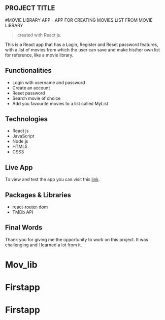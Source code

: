## PROJECT TITLE

#MOVIE LIBRARY APP - APP FOR CREATING MOVIES LIST FROM MOVIE LIBRARY 

> created with React js.

This is a React app that has a Login, Register and Reset password features, with a list of movies from which the user can save and make his/her own list for reference, like a movie library.


## Functionalities

* Login with username and password
* Create an account
* Reset password
* Search movie of choice
* Add you favourite movies to a list called MyList

## Technologies

* React js
* JavaScript
* Node js
* HTML5
* CSS3

## Live App

To view and test the app you can visit this [link](https://logsterapp.netlify.com/).

## Packages & Libraries

* [react-router-dom](https://www.npmjs.com/package/react-router-dom)
* TMDb API






## Final Words

Thank you for giving me the opportunity to work on this project. It was challenging and 
I learned a lot from it.
 
# Mov_lib
# Firstapp
# Firstapp
